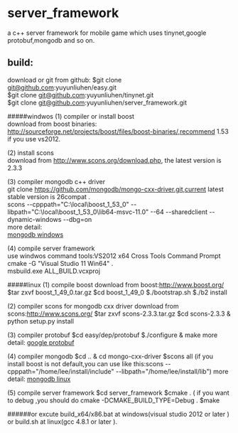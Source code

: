 server_framework
================

a c++ server framework for mobile game which uses tinynet,google protobuf,mongodb and so on. 



build:
---
download or git from github:
$git clone git@github.com:yuyunliuhen/easy.git<br>
$git clone git@github.com:yuyunliuhen/tinynet.git<br>
$git clone git@github.com:yuyunliuhen/server_framework.git<br>

#####windwos
(1) compiler or install boost<br>
download from boost binaries: http://sourceforge.net/projects/boost/files/boost-binaries/,recommend 1.53 if you use vs2012.

(2) install scons<br>
download from http://www.scons.org/download.php, the latest version is 2.3.3<br>

(3) compiler mongodb c++ driver<br>
git clone https://github.com/mongodb/mongo-cxx-driver.git,current latest stable version is 26compat .<br>
scons --cpppath="C:\local\boost_1_53_0" --libpath="C:\local\boost_1_53_0\lib64-msvc-11.0" --64 --sharedclient --dynamic-windows --dbg=on<br>
more detail:<br>
[mongodb windows ](http://blog.chinaunix.net/uid-8625039-id-4446874.html)<br>

(4) compile server framework<br>
use windwos command tools:VS2012 x64 Cross Tools Command Prompt <br>
cmake -G "Visual Studio 11 Win64" . <br>
msbuild.exe ALL_BUILD.vcxproj

#####linux
(1) compile boost
download from boost:http://www.boost.org/
$tar zxvf boost_1_49_0.tar.gz
$cd boost_1_49_0
$./bootstrap.sh
$./b2 install

(2) compiler scons for mongodb cxx driver
download from scons:http://www.scons.org/
$tar zxvf scons-2.3.3.tar.gz
$cd scons-2.3.3 & python setup.py install 

(3) compiler protobuf
$cd easy/dep/protobuf
$./configure & make
more detail:
[google protobuf](http://blog.chinaunix.net/uid-8625039-id-4430741.html)<br>

(4)	compiler mongodb
$cd .. & cd mongo-cxx-driver
$scons all (if you install boost is not default,you can use like this:scons --cpppath="/home/lee/install/include" --libpath="/home/lee/install/lib")
more detail:
[mongodb linux ](http://blog.chinaunix.net/uid-8625039-id-4444101.html) <br>

(5) compile server framework
$cd server_framework 
$cmake . ( if you want to debug ,you should do cmake -DCMAKE_BUILD_TYPE=Debug .
$make

######or
excute build_x64/x86.bat at windows(visual studio 2012 or later ) or build.sh at linux(gcc 4.8.1 or later ).




